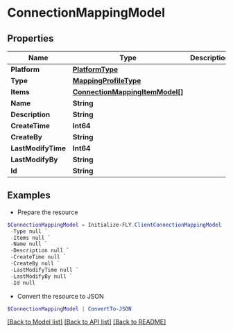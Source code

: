 # ConnectionMappingModel
## Properties

Name | Type | Description | Notes
------------ | ------------- | ------------- | -------------
**Platform** | [**PlatformType**](PlatformType.md) |  | [optional] 
**Type** | [**MappingProfileType**](MappingProfileType.md) |  | [optional] 
**Items** | [**ConnectionMappingItemModel[]**](ConnectionMappingItemModel.md) |  | [optional] 
**Name** | **String** |  | [optional] 
**Description** | **String** |  | [optional] 
**CreateTime** | **Int64** |  | [optional] 
**CreateBy** | **String** |  | [optional] 
**LastModifyTime** | **Int64** |  | [optional] 
**LastModifyBy** | **String** |  | [optional] 
**Id** | **String** |  | [optional] 

## Examples

- Prepare the resource
```powershell
$ConnectionMappingModel = Initialize-FLY.ClientConnectionMappingModel  -Platform null `
 -Type null `
 -Items null `
 -Name null `
 -Description null `
 -CreateTime null `
 -CreateBy null `
 -LastModifyTime null `
 -LastModifyBy null `
 -Id null
```

- Convert the resource to JSON
```powershell
$ConnectionMappingModel | ConvertTo-JSON
```

[[Back to Model list]](../README.md#documentation-for-models) [[Back to API list]](../README.md#documentation-for-api-endpoints) [[Back to README]](../README.md)

